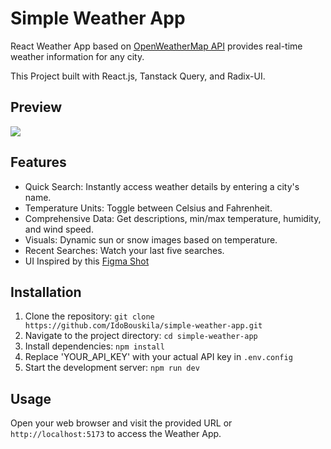 # Simple Weather App
React Weather App based on [OpenWeatherMap API](https://openweathermap.org/api) provides real-time weather information for any city.

This Project built with React.js, Tanstack Query, and Radix-UI.
## Preview

![](https://i.imgur.com/BI8fQXp.png)

## Features
- Quick Search: Instantly access weather details by entering a city's name.
- Temperature Units: Toggle between Celsius and Fahrenheit.
- Comprehensive Data: Get descriptions, min/max temperature, humidity, and wind speed.
- Visuals: Dynamic sun or snow images based on temperature.
- Recent Searches: Watch your last five searches.
- UI Inspired by this [Figma Shot](https://www.figma.com/community/file/1176173521127853129/Simple)

## Installation

1. Clone the repository: `git clone https://github.com/IdoBouskila/simple-weather-app.git`
2. Navigate to the project directory: `cd simple-weather-app`
3. Install dependencies: `npm install`
4. Replace 'YOUR_API_KEY' with your actual API key in `.env.config`
5. Start the development server: `npm run dev`

## Usage

Open your web browser and visit the provided URL or `http://localhost:5173` to access the Weather App.
